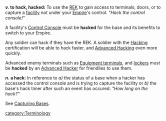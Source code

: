 **_v._ to hack, hacked:** To use the
[REK](Remote_Electronics_Kit.md) to gain access to terminals,
doors, or to capture a [facility](Facilities.md) not under your
[Empire](Empire.md)'s control. _"Hack the control console!"_

A facility's [Control Console](Control_Console.md) must be
**hacked** for the base and its benefits to switch to your Empire.

Any soldier can hack if they have the REK. A soldier with the
[Hacking](</Hacking_(Certification)>) certification will be able
to hack faster, and [Advanced Hacking](Advanced_Hacking.md) even
more quickly.

Advanced enemy terminals such as [Equipment
terminals](Equipment_Terminal.md), and
[lockers](Lockers.md) must be **hacked** by an [Advanced
Hacker](Advanced_Hacking.md) for friendlies to use them.

**_n._ a hack:** In reference to _a)_ the status of a base when a hacker
has accessed the control console and is trying to capture the facility
or _b)_ the base's hack timer after such an event has occured. _"How
long on the hack?"_

See [Capturing Bases](Capturing_Bases.md).

[category:Terminology](category:Terminology.md)
